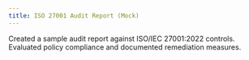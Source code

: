 ```yaml
---
title: ISO 27001 Audit Report (Mock)
---
```


Created a sample audit report against ISO/IEC 27001:2022 controls. Evaluated policy compliance and documented remediation measures.
